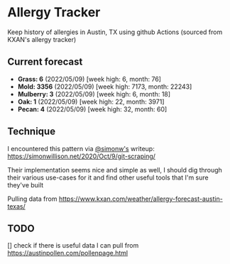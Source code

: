 # Allergy Tracker

Keep history of allergies in Austin, TX using github Actions (sourced from KXAN's allergy tracker)

## Current forecast
<!-- INJECT FORECAST -->
- **Grass: 6** (2022/05/09)  [week high: 6, month: 76]
- **Mold: 3356** (2022/05/09)  [week high: 7173, month: 22243]
- **Mulberry: 3** (2022/05/09)  [week high: 6, month: 18]
- **Oak: 1** (2022/05/09)  [week high: 22, month: 3971]
- **Pecan: 4** (2022/05/09)  [week high: 32, month: 60]
<!-- END INJECT FORECAST -->

## Technique

I encountered this pattern via [@simonw's](https://github.com/simonw) writeup: https://simonwillison.net/2020/Oct/9/git-scraping/

Their implementation seems nice and simple as well, I should dig through their various use-cases for it and find other useful tools that I'm sure they've built

Pulling data from https://www.kxan.com/weather/allergy-forecast-austin-texas/

## TODO

[] check if there is useful data I can pull from https://austinpollen.com/pollenpage.html
